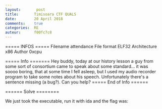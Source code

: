 ```yaml
---
layout:       post
title:       Timisoara CTF QUALS
date:        20 April 2018
comments:    true
categories:  RE
auteur:      f00fc7c8
---
```


===== INFOS ===== 
Filename                 attendance
File format              ELF32
Architecture             x86
Author                   0xcpu 

===== Info =======
Hey buddy, today at our history lesson a guy from some sort of consortium came
to speak about some standard... it was soooo boring, that at some time I fell asleep,
but I used my audio recorder program to take some notes about his speech.
Unfortunately there's a sentence missing (a bug?). Can you help?
===== End of Info ======

====== Solve ========

We just took the executable, run it with ida and the flag was:
